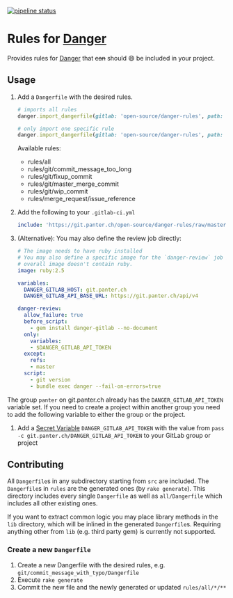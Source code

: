 [![pipeline status](https://git.panter.ch/open-source/danger-rules/badges/master/pipeline.svg)](https://git.panter.ch/open-source/danger-rules/commits/master)

# Rules for [Danger](https://danger.systems/ruby/)

Provides rules for [Danger](https://danger.systems/ruby/) that ~~can~~ should
:smile: be included in your project.

## Usage

1. Add a `Dangerfile` with the desired rules.

    ```ruby
    # imports all rules
    danger.import_dangerfile(gitlab: 'open-source/danger-rules', path: 'rules/all')

    # only import one specific rule
    danger.import_dangerfile(gitlab: 'open-source/danger-rules', path: 'rules/git/wip_commit')
    ```

    Available rules:

    <!-- rules -->
    - rules/all
    - rules/git/commit\_message\_too\_long
    - rules/git/fixup\_commit
    - rules/git/master\_merge\_commit
    - rules/git/wip\_commit
    - rules/merge\_request/issue\_reference
    <!-- /rules -->

1. Add the following to your `.gitlab-ci.yml`

    ```yaml
    include: 'https://git.panter.ch/open-source/danger-rules/raw/master/gitlab-ci-include.yml'
    ```

1. (Alternative): You may also define the review job directly:

    ```yaml
    # The image needs to have ruby installed
    # You may also define a specific image for the `danger-review` job if your
    # overall image doesn't contain ruby.
    image: ruby:2.5

    variables:
      DANGER_GITLAB_HOST: git.panter.ch
      DANGER_GITLAB_API_BASE_URL: https://git.panter.ch/api/v4

    danger-review:
      allow_failure: true
      before_script:
        - gem install danger-gitlab --no-document
      only:
        variables:
        - $DANGER_GITLAB_API_TOKEN
      except:
        refs:
        - master
      script:
        - git version
        - bundle exec danger --fail-on-errors=true
    ```

The group `panter` on git.panter.ch already has the `DANGER_GITLAB_API_TOKEN`
variable set. If you need to create a project within another group you need to
add the following variable to either the group or the project.

1. Add a [Secret
   Variable](https://gitlab.com/help/ci/variables/README#variables)
   `DANGER_GITLAB_API_TOKEN` with the value from `pass -c git.panter.ch/DANGER_GITLAB_API_TOKEN`
   to your GitLab group or project

## Contributing

All `Dangerfile`s in any subdirectory starting from `src` are included.  The
`Dangerfile`s in `rules` are the generated ones (by `rake generate`). This
directory includes every single `Dangerfile` as well as `all/Dangerfile` which
includes all other existing ones.

If you want to extract common logic you may place library methods in the `lib`
directory, which will be inlined in the generated `Dangerfile`s. Requiring
anything other from `lib` (e.g. third party gem) is currently not supported.

### Create a new `Dangerfile`

1. Create a new Dangerfile with the desired rules, e.g. `git/commit_message_with_typo/Dangerfile`
1. Execute `rake generate`
1. Commit the new file and the newly generated or updated `rules/all/*/**`
